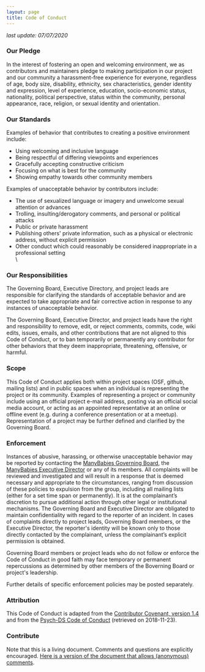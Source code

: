 ```yaml
---
layout: page
title: Code of Conduct
---
```

<!--
Obs.
- from google docs living document
- last update: 07/07/2020 ("stamp add to the page")

-->

*last update: 07/07/2020*

### Our Pledge
In the interest of fostering an open and welcoming environment, we as contributors and maintainers pledge to making participation in our project and our community a harassment-free experience for everyone, regardless of age, body size, disability, ethnicity, sex characteristics, gender identity and expression, level of experience, education, socio-economic status, nationality, political perspective, status within the community, personal appearance, race, religion, or sexual identity and orientation.

### Our Standards
Examples of behavior that contributes to creating a positive environment include:

* Using welcoming and inclusive language
* Being respectful of differing viewpoints and experiences
* Gracefully accepting constructive criticism
* Focusing on what is best for the community
* Showing empathy towards other community members

Examples of unacceptable behavior by contributors include:

* The use of sexualized language or imagery and unwelcome sexual attention or advances
* Trolling, insulting/derogatory comments, and personal or political attacks
* Public or private harassment
* Publishing others' private information, such as a physical or electronic address, without explicit permission
* Other conduct which could reasonably be considered inappropriate in a professional setting
\
\
### Our Responsibilities
The Governing Board, Executive Directory, and project leads are responsible for clarifying the standards of acceptable behavior and are expected to take appropriate and fair corrective action in response to any instances of unacceptable behavior.

The Governing Board, Executive Director, and project leads have the right and responsibility to remove, edit, or reject comments, commits, code, wiki edits, issues, emails, and other contributions that are not aligned to this Code of Conduct, or to ban temporarily or permanently any contributor for other behaviors that they deem inappropriate, threatening, offensive, or harmful.

### Scope
This Code of Conduct applies both within project spaces (OSF, github, mailing lists) and in public spaces when an individual is representing the project or its community. Examples of representing a project or community include using an official project e-mail address, posting via an official social media account, or acting as an appointed representative at an online or offline event (e.g. during a conference presentation or at a meetup). Representation of a project may be further defined and clarified by the Governing Board.

### Enforcement
Instances of abusive, harassing, or otherwise unacceptable behavior may be reported by contacting the [ManyBabies Governing Board](mailto:manybabies-gb@mailman.stanford.edu), the [ManyBabies Executive Director](mailto:manybabies.director@gmail.com) or any of its members. All complaints will be reviewed and investigated and will result in a response that is deemed necessary and appropriate to the circumstances, ranging from discussion of these policies to expulsion from the group, including all mailing lists (either for a set time span or permanently). It is at the complainant’s discretion to pursue additional action through other legal or institutional mechanisms. The Governing Board and Executive Director are obligated to maintain confidentiality with regard to the reporter of an incident. In cases of complaints directly to project leads, Governing Board members, or the Executive Director, the reporter's identity will be known only to those directly contacted by the complainant, unless the complainant’s explicit permission is obtained.

Governing Board members or project leads who do not follow or enforce the Code of Conduct in good faith may face temporary or permanent repercussions as determined by other members of the Boverning Board or project's leadership.

Further details of specific enforcement policies may be posted separately.

### Attribution
This Code of Conduct is adapted from the [Contributor Covenant, version 1.4](https://www.contributor-covenant.org/version/1/4/code-of-conduct.html) and from the [Psych-DS Code of Conduct](https://github.com/psych-ds/psych-DS/blob/master/CODE_OF_CONDUCT.md) (retrieved on 2018-11-23).

### Contribute
Note that this is a living document. Comments and questions are explicitly encouraged. [Here is a version of the document that allows (anonymous) comments](https://docs.google.com/document/d/1UYSevbWnBQwd_eaBe1oKkOBX-8sMsBfiPz2kwNp7Ttc/edit).
